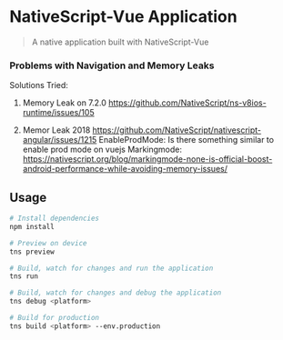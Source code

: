 # NativeScript-Vue Application

> A native application built with NativeScript-Vue

### Problems with Navigation and Memory Leaks

Solutions Tried: 

1. Memory Leak on 7.2.0
https://github.com/NativeScript/ns-v8ios-runtime/issues/105


2. Memor Leak 2018
https://github.com/NativeScript/nativescript-angular/issues/1215
EnableProdMode: Is there something similar to enable prod mode on vuejs
Markingmode: https://nativescript.org/blog/markingmode-none-is-official-boost-android-performance-while-avoiding-memory-issues/



## Usage

``` bash
# Install dependencies
npm install

# Preview on device
tns preview

# Build, watch for changes and run the application
tns run

# Build, watch for changes and debug the application
tns debug <platform>

# Build for production
tns build <platform> --env.production

```
